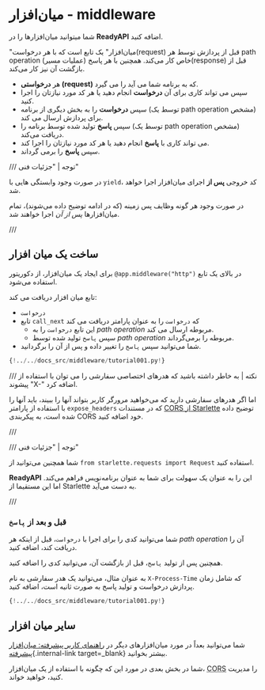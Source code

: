# میان‌افزار - middleware

شما میتوانید میان‌افزارها را در **ReadyAPI** اضافه کنید.

"میان‌افزار" یک تابع است که با هر درخواست(request) قبل از پردازش توسط هر path operation (عملیات مسیر) خاص کار می‌کند. همچنین با هر پاسخ(response) قبل از بازگشت آن نیز کار می‌کند.

* هر **درخواستی (request)** که به برنامه شما می آید را می گیرد.
* سپس می تواند کاری برای آن **درخواست** انجام دهید یا هر کد مورد نیازتان را اجرا کنید.
* سپس **درخواست** را به بخش دیگری از برنامه (توسط یک path operation مشخص) برای پردازش ارسال می کند.
* سپس **پاسخ** تولید شده توسط برنامه را (توسط یک path operation مشخص) دریافت می‌کند.
* می تواند کاری با **پاسخ** انجام دهید یا هر کد مورد نیازتان را اجرا کند.
* سپس **پاسخ** را برمی گرداند.

/// توجه | "جزئیات فنی"

در صورت وجود وابستگی هایی با `yield`، کد خروجی **پس از** اجرای میان‌‌افزار اجرا خواهد شد.

در صورت وجود هر گونه وظایف پس زمینه (که در ادامه توضیح داده می‌شوند)، تمام میان‌افزارها *پس از آن* اجرا خواهند شد.

///

## ساخت یک میان افزار

برای ایجاد یک میان‌افزار، از دکوریتور `@app.middleware("http")` در بالای یک تابع استفاده می‌شود.

تابع میان افزار دریافت می کند:
* `درخواست`
* تابع `call_next` که `درخواست` را به عنوان پارامتر دریافت می کند
    * این تابع `درخواست` را به *path operation* مربوطه ارسال می کند.
    * سپس `پاسخ` تولید شده توسط *path operation* مربوطه را برمی‌گرداند.
* شما می‌توانید سپس `پاسخ` را تغییر داده و پس از آن را برگردانید.

```Python hl_lines="8-9  11  14"
{!../../docs_src/middleware/tutorial001.py!}
```

/// نکته | به خاطر داشته باشید که هدرهای اختصاصی سفارشی را می توان با استفاده از پیشوند "X-" اضافه کرد.

اما اگر هدرهای سفارشی دارید که می‌خواهید مرورگر کاربر بتواند آنها را ببیند، باید آنها را با استفاده از پارامتر `expose_headers` که در مستندات <a href="https://www.starlette.io/middleware/#corsmiddleware" class="external-link" target="_blank">CORS از Starlette</a> توضیح داده شده است، به پیکربندی CORS خود اضافه کنید.

///

/// توجه | "جزئیات فنی"

شما همچنین می‌توانید از `from starlette.requests import Request` استفاده کنید.

**ReadyAPI** این را به عنوان یک سهولت برای شما به عنوان برنامه‌نویس فراهم می‌کند. اما این مستقیما از Starlette به دست می‌آید.

///

### قبل و بعد از `پاسخ`

شما می‌توانید کدی را برای اجرا با `درخواست`، قبل از اینکه هر *path operation* آن را دریافت کند، اضافه کنید.

همچنین پس از تولید `پاسخ`، قبل از بازگشت آن، می‌توانید کدی را اضافه کنید.

به عنوان مثال، می‌توانید یک هدر سفارشی به نام `X-Process-Time` که شامل زمان پردازش درخواست و تولید پاسخ به صورت ثانیه است، اضافه کنید.

```Python hl_lines="10  12-13"
{!../../docs_src/middleware/tutorial001.py!}
```

 ## سایر میان افزار

شما می‌توانید بعداً در مورد میان‌افزارهای دیگر در [راهنمای کاربر پیشرفته: میان‌افزار پیشرفته](../advanced/middleware.md){.internal-link target=_blank} بیشتر بخوانید.

شما در بخش بعدی در مورد این که چگونه با استفاده از یک میان‌افزار، <abbr title="Cross-Origin Resource Sharing">CORS</abbr> را مدیریت کنید، خواهید خواند.
